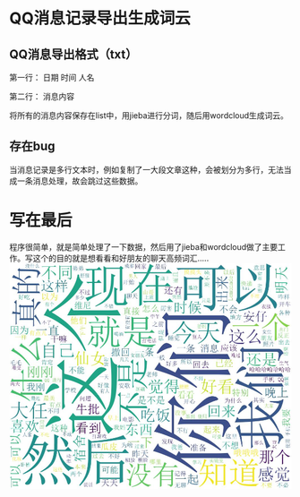# QQ消息记录导出生成词云
## QQ消息导出格式（txt）
第一行： 日期 时间 人名

第二行： 消息内容

将所有的消息内容保存在list中，用jieba进行分词，随后用wordcloud生成词云。
## 存在bug
当消息记录是多行文本时，例如复制了一大段文章这种，会被划分为多行，无法当成一条消息处理，故会跳过这些数据。

# 写在最后
程序很简单，就是简单处理了一下数据，然后用了jieba和wordcloud做了主要工作。写这个的目的就是想看看和好朋友的聊天高频词汇.....
![图1](https://github.com/zyp461476492/qq-record-wordcloud/blob/master/zyp/data/temp.jpg)
